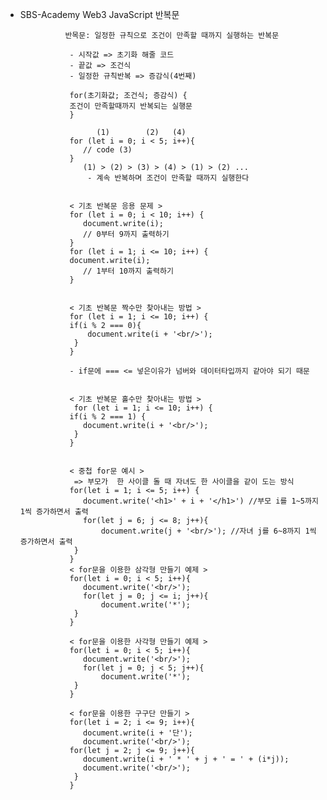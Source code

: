 - SBS-Academy Web3 JavaScript 반복문


                반목문: 일정한 규칙으로 조건이 만족할 때까지 실행하는 반복문
  
                 - 시작값 => 초기화 해줄 코드
                 - 끝값 => 조건식
                 - 일정한 규칙반복 => 증감식(4번째)

                 for(초기화값; 조건식; 증감식) {
                 조건이 만족할때까지 반복되는 실행문
                 }

                       (1)        (2)   (4)
                 for (let i = 0; i < 5; i++){
                    // code (3)
                 } 
                    (1) > (2) > (3) > (4) > (1) > (2) ...
                     - 계속 반복하며 조건이 만족할 때까지 실행한다
                     

                 < 기초 반복문 응용 문제 >
                 for (let i = 0; i < 10; i++) {
                    document.write(i);
                    // 0부터 9까지 출력하기
                 }
                 for (let i = 1; i <= 10; i++) {
                 document.write(i);
                    // 1부터 10까지 출력하기
                 }


                 < 기초 반복문 짝수만 찾아내는 방법 >
                 for (let i = 1; i <= 10; i++) {
                 if(i % 2 === 0){
                     document.write(i + '<br/>');
                  }
                 }

                 - if문에 === <= 넣은이유가 넘버와 데이터타입까지 같아야 되기 때문

                
                 < 기초 반복문 홀수만 찾아내는 방법 > 
                  for (let i = 1; i <= 10; i++) {
                 if(i % 2 === 1) {
                    document.write(i + '<br/>');
                  }
                 }

  
                 < 중첩 for문 예시 >
                  => 부모가  한 사이클 돌 때 자녀도 한 사이클을 같이 도는 방식
                 for(let i = 1; i <= 5; i++) {
                    document.write('<h1>' + i + '</h1>') //부모 i를 1~5까지 1씩 증가하면서 출력
                    for(let j = 6; j <= 8; j++){ 
                        document.write(j + '<br/>'); //자녀 j를 6~8까지 1씩 증가하면서 출력
                  }
                 }
                 < for문을 이용한 삼각형 만들기 예제 >
                 for(let i = 0; i < 5; i++){
                    document.write('<br/>');
                    for(let j = 0; j <= i; j++){
                        document.write('*');
                  }
                 }

                 < for문을 이용한 사각형 만들기 예제 >
                 for(let i = 0; i < 5; i++){
                    document.write('<br/>');
                    for(let j = 0; j < 5; j++){
                        document.write('*');
                  }
                 }
  
                 < for문을 이용한 구구단 만들기 >
                 for(let i = 2; i <= 9; i++){
                    document.write(i + '단');
                    document.write('<br/>');
                 for(let j = 2; j <= 9; j++){
                    document.write(i + ' * ' + j + ' = ' + (i*j));
                    document.write('<br/>');
                  }
                 }
